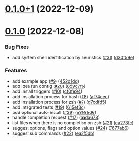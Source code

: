 # [0.1.0+1](https://github.com/VeryGoodOpenSource/cli_completion/compare/v0.1.0...v0.1.0+1) (2022-12-09)

# [0.1.0](https://github.com/VeryGoodOpenSource/cli_completion/compare/d7cdfd51b923d2d5720864b228678749f3010fb8...v0.1.0) (2022-12-08)

### Bug Fixes

- add system shell identification by heuristics ([#31](https://github.com/VeryGoodOpenSource/cli_completion/issues/31)) ([d30f59e](https://github.com/VeryGoodOpenSource/cli_completion/commit/d30f59e677bfd3a8a9f307ce33123e9a96b25644))

### Features

- add example app ([#9](https://github.com/VeryGoodOpenSource/cli_completion/issues/9)) ([452d1dd](https://github.com/VeryGoodOpenSource/cli_completion/commit/452d1dd0ec7e17711e4586d5763b0d498dfc8505))
- add idea run config ([#20](https://github.com/VeryGoodOpenSource/cli_completion/issues/20)) ([859c7f6](https://github.com/VeryGoodOpenSource/cli_completion/commit/859c7f66e43d962558ee412212b2acd6ed28b71e))
- add install triggers ([#10](https://github.com/VeryGoodOpenSource/cli_completion/issues/10)) ([cf0fe94](https://github.com/VeryGoodOpenSource/cli_completion/commit/cf0fe94cf648825cce063c5068bc39586f3b9e88))
- add installation process for bash ([#8](https://github.com/VeryGoodOpenSource/cli_completion/issues/8)) ([af74cec](https://github.com/VeryGoodOpenSource/cli_completion/commit/af74cec6dbbad75858adf819e599c2c9ff4c2f42))
- add installation process for zsh ([#7](https://github.com/VeryGoodOpenSource/cli_completion/issues/7)) ([d7cdfd5](https://github.com/VeryGoodOpenSource/cli_completion/commit/d7cdfd51b923d2d5720864b228678749f3010fb8))
- add integrated tests ([#19](https://github.com/VeryGoodOpenSource/cli_completion/issues/19)) ([615ef3d](https://github.com/VeryGoodOpenSource/cli_completion/commit/615ef3dbda6cfe4c61236ee61e3e49657b5e3c6e))
- add optional auto-install ([#29](https://github.com/VeryGoodOpenSource/cli_completion/issues/29)) ([e8585d6](https://github.com/VeryGoodOpenSource/cli_completion/commit/e8585d6e4d110d038dcffd82b9cf40d097e25785))
- handle completion request ([#17](https://github.com/VeryGoodOpenSource/cli_completion/issues/17)) ([aada678](https://github.com/VeryGoodOpenSource/cli_completion/commit/aada678e5cd009e304ab1712bfa0e45d9e5d1ce5))
- list files when there is no completion on zsh ([#21](https://github.com/VeryGoodOpenSource/cli_completion/issues/21)) ([ca273fc](https://github.com/VeryGoodOpenSource/cli_completion/commit/ca273fc1d3b8cab7c91e55e50f5b9bd4db4b2a96))
- suggest options, flags and option values ([#24](https://github.com/VeryGoodOpenSource/cli_completion/issues/24)) ([7677ab6](https://github.com/VeryGoodOpenSource/cli_completion/commit/7677ab6497a97c972ce7ce89d4af7731e296aea3))
- suggest sub commands ([#22](https://github.com/VeryGoodOpenSource/cli_completion/issues/22)) ([ea3f5db](https://github.com/VeryGoodOpenSource/cli_completion/commit/ea3f5dbf9c734e33a04a719687552055ec790f4b))
